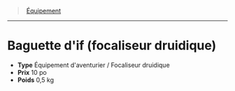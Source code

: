 ﻿---
!Equipment
Type: Équipement d'aventurier / Focaliseur druidique
Price: 10 po
Weight: 0,5 kg
Id: equipment_hd.md#baguette-dif-focaliseur-druidique
ParentLink: equipment_hd.md#Équipement
Name: Baguette d'if (focaliseur druidique)
ParentName: Équipement
NameLevel: 1
---
> [Équipement](hd_equipment.md)

---

# Baguette d'if (focaliseur druidique)

- **Type** Équipement d'aventurier / Focaliseur druidique
- **Prix** 10 po
- **Poids** 0,5 kg

